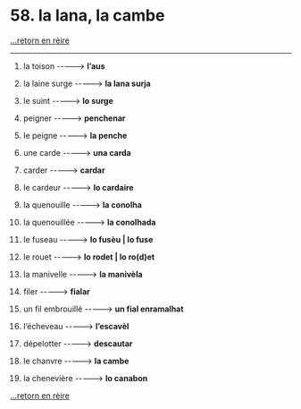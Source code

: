 # 58. la lana, la cambe

[...retorn en rèire](../sommaire.md)

---

1. la toison -----> **l’aus**

2. la laine surge -----> **la lana surja**

3. le suint -----> **lo surge**

4. peigner -----> **penchenar**

5. le peigne -----> **la penche**

6. une carde -----> **una carda**

7. carder -----> **cardar**

8. le cardeur -----> **lo cardaire**

9. la quenouille -----> **la conolha**

10. la quenouillée -----> **la conolhada**

11. le fuseau -----> **lo fusèu | lo fuse**

12. le rouet -----> **lo rodet | lo ro(d)et**

13. la manivelle -----> **la manivèla**

14. filer -----> **fialar**

15. un fil embrouillé -----> **un fial enramalhat**

16. l’écheveau -----> **l’escavèl**

17. dépelotter -----> **descautar**

18. le chanvre -----> **la cambe**

19. la chenevière -----> **lo canabon**

[...retorn en rèire](../sommaire.md)
